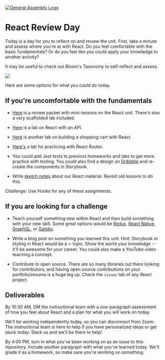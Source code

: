 [![General Assembly Logo](https://camo.githubusercontent.com/1a91b05b8f4d44b5bbfb83abac2b0996d8e26c92/687474703a2f2f692e696d6775722e636f6d2f6b6538555354712e706e67)](https://generalassemb.ly/education/web-development-immersive)

# React Review Day

Today is a day for you to reflect on and review the unit. First, take a minute and assess where you're at with React. Do you feel comfortable with the basic fundamentals? Or do you feel like you could apply your knowledge to another activity?

It may be useful to check out Bloom's Taxonomy to self-reflect and assess.

![](https://cft.vanderbilt.edu/wp-content/uploads/sites/59/Blooms-Taxonomy-650x366.jpg)

Here are some options for what you could do today.

## If you're uncomfortable with the fundamentals

* [Here](https://git.generalassemb.ly/ga-wdi-lessons/react-fundamentals-review) is a review packet with mini-lessons on the React unit. There's also a very scaffolded lab included.

* [Here](https://git.generalassemb.ly/ga-wdi-exercises/react-tvmaze) is a lab on React with an API.

* [Here](https://git.generalassemb.ly/ga-wdi-exercises/react-shopping-cart) is another lab on building a shopping cart with React.

* [Here's](https://git.generalassemb.ly/sei-nyc-supernovas/react-router-lab-stocks) a lab for practicing with React Router.

* You could add Jest tests to previous homeworks and labs to get more practice with testing. You could also find a design on [Dribbble](https://dribbble.com/) and re-create the components in Storybook.

* Write [sketch notes](https://www.smashingmagazine.com/2014/11/how-to-get-started-with-sketchnotes/) about our React material. Revisit old lessons to do this.

*Challenge*: Use Hooks for any of these assignments.

## If you are looking for a challenge

* Teach yourself something new within React and then build something with your new skill. Some great options would be [Redux](https://git.generalassemb.ly/sei-nyc-supernovas/react-redux), [React Native](https://git.generalassemb.ly/ga-wdi-lessons/react-native-intro), [GraphQL](https://www.youtube.com/watch?v=yoaZnAB9_yk), or [Gatsby](https://www.gatsbyjs.org/docs/).

* Write a blog post on something you learned this unit. Hint: Storybook or styling in React would be a 🔥 topic. Show the world your knowledge -- it'll be awesome for your career. You could also make a YouTube video teaching a concept.

* Contribute to open source. There are so many libraries out there looking for contributors, and having open source contributions on your portfolio/resume is a huge leg up. Check the `issues` tab of any React project.

## Deliverables

By 10:30 AM, DM the instructional team with a one-paragraph assessment of how you feel about React and a plan for what you will work on today.

We'll be working independently today, so you can disconnect from Zoom. The instructional team is here to help if you have personalized ideas or get stuck today. Slack us and we'll be there to help!

By 4:00 PM, turn in what you've been working on as an issue to this repository. Include another paragraph with what you've learned today. We'll grade it as a homework, so make sure you're working on something.
